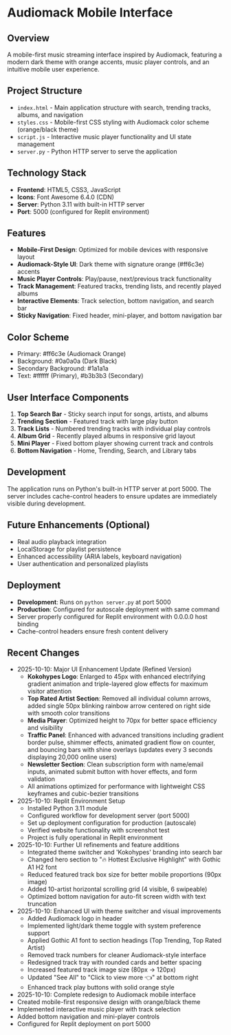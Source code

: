 # Audiomack Mobile Interface

## Overview
A mobile-first music streaming interface inspired by Audiomack, featuring a modern dark theme with orange accents, music player controls, and an intuitive mobile user experience.

## Project Structure
- `index.html` - Main application structure with search, trending tracks, albums, and navigation
- `styles.css` - Mobile-first CSS styling with Audiomack color scheme (orange/black theme)
- `script.js` - Interactive music player functionality and UI state management
- `server.py` - Python HTTP server to serve the application

## Technology Stack
- **Frontend**: HTML5, CSS3, JavaScript
- **Icons**: Font Awesome 6.4.0 (CDN)
- **Server**: Python 3.11 with built-in HTTP server
- **Port**: 5000 (configured for Replit environment)

## Features
- **Mobile-First Design**: Optimized for mobile devices with responsive layout
- **Audiomack-Style UI**: Dark theme with signature orange (#ff6c3e) accents
- **Music Player Controls**: Play/pause, next/previous track functionality
- **Track Management**: Featured tracks, trending lists, and recently played albums
- **Interactive Elements**: Track selection, bottom navigation, and search bar
- **Sticky Navigation**: Fixed header, mini-player, and bottom navigation bar

## Color Scheme
- Primary: #ff6c3e (Audiomack Orange)
- Background: #0a0a0a (Dark Black)
- Secondary Background: #1a1a1a
- Text: #ffffff (Primary), #b3b3b3 (Secondary)

## User Interface Components
1. **Top Search Bar** - Sticky search input for songs, artists, and albums
2. **Trending Section** - Featured track with large play button
3. **Track Lists** - Numbered trending tracks with individual play controls
4. **Album Grid** - Recently played albums in responsive grid layout
5. **Mini Player** - Fixed bottom player showing current track and controls
6. **Bottom Navigation** - Home, Trending, Search, and Library tabs

## Development
The application runs on Python's built-in HTTP server at port 5000. The server includes cache-control headers to ensure updates are immediately visible during development.

## Future Enhancements (Optional)
- Real audio playback integration
- LocalStorage for playlist persistence
- Enhanced accessibility (ARIA labels, keyboard navigation)
- User authentication and personalized playlists

## Deployment
- **Development**: Runs on `python server.py` at port 5000
- **Production**: Configured for autoscale deployment with same command
- Server properly configured for Replit environment with 0.0.0.0 host binding
- Cache-control headers ensure fresh content delivery

## Recent Changes
- 2025-10-10: Major UI Enhancement Update (Refined Version)
  - **Kokohypes Logo**: Enlarged to 45px with enhanced electrifying gradient animation and triple-layered glow effects for maximum visitor attention
  - **Top Rated Artist Section**: Removed all individual column arrows, added single 50px blinking rainbow arrow centered on right side with smooth color transitions
  - **Media Player**: Optimized height to 70px for better space efficiency and visibility
  - **Traffic Panel**: Enhanced with advanced transitions including gradient border pulse, shimmer effects, animated gradient flow on counter, and bouncing bars with shine overlays (updates every 3 seconds displaying 20,000 online users)
  - **Newsletter Section**: Clean subscription form with name/email inputs, animated submit button with hover effects, and form validation
  - All animations optimized for performance with lightweight CSS keyframes and cubic-bezier transitions
- 2025-10-10: Replit Environment Setup
  - Installed Python 3.11 module
  - Configured workflow for development server (port 5000)
  - Set up deployment configuration for production (autoscale)
  - Verified website functionality with screenshot test
  - Project is fully operational in Replit environment
- 2025-10-10: Further UI refinements and feature additions
  - Integrated theme switcher and 'Kokohypes' branding into search bar
  - Changed hero section to "🔥 Hottest Exclusive Highlight" with Gothic A1 H2 font
  - Reduced featured track box size for better mobile proportions (90px image)
  - Added 10-artist horizontal scrolling grid (4 visible, 6 swipeable)
  - Optimized bottom navigation for auto-fit screen width with text truncation
- 2025-10-10: Enhanced UI with theme switcher and visual improvements
  - Added Audiomack logo in header
  - Implemented light/dark theme toggle with system preference support
  - Applied Gothic A1 font to section headings (Top Trending, Top Rated Artist)
  - Removed track numbers for cleaner Audiomack-style interface
  - Redesigned track tray with rounded cards and better spacing
  - Increased featured track image size (80px → 120px)
  - Updated "See All" to "Click to view more 👈" at bottom right
  - Enhanced track play buttons with solid orange style
- 2025-10-10: Complete redesign to Audiomack mobile interface
- Created mobile-first responsive design with orange/black theme
- Implemented interactive music player with track selection
- Added bottom navigation and mini-player controls
- Configured for Replit deployment on port 5000
